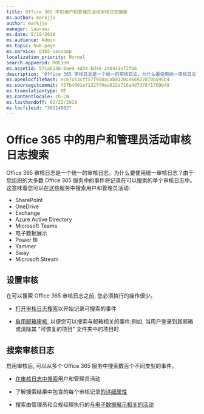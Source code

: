 ```yaml
---
title: Office 365 中的用户和管理员活动审核日志搜索
ms.author: markjjo
author: markjjo
manager: laurawi
ms.date: 5/18/2018
ms.audience: Admin
ms.topic: hub-page
ms.service: O365-seccomp
localization_priority: Normal
search.appverid: MOE150
ms.assetid: 57ca5138-0ae0-4d34-bd40-240441ef2fb6
description: 'Office 365 审核日志是一个统一的审核日志。为什么要使用统一审核日志？由于您组织的大多数 Office 365 服务中的事件将记录在可以搜索的单个审核日志中。这意味着您可以在这些服务中搜索用户和管理员活动:'
ms.openlocfilehash: ec67c63cff57f95bacabd120c466922870b595b4
ms.sourcegitcommit: f57b4001ef1327f0ea622e716a4d7d78f1769b49
ms.translationtype: MT
ms.contentlocale: zh-CN
ms.lasthandoff: 02/23/2019
ms.locfileid: "30214082"
---
```

# <a name="search-the-audit-log-for-user-and-admin-activity-in-office-365"></a>Office 365 中的用户和管理员活动审核日志搜索

Office 365 审核日志是一个统一的审核日志。为什么要使用统一审核日志？由于您组织的大多数 Office 365 服务中的事件将记录在可以搜索的单个审核日志中。这意味着您可以在这些服务中搜索用户和管理员活动: 
  
- SharePoint
- OneDrive
- Exchange
- Azure Active Directory
- Microsoft Teams
- 电子数据展示
- Power BI
- Yammer
- Sway
- Microsoft Stream
   
 ## <a name="set-up-auditing"></a>设置审核
  
在可以搜索 Office 365 审核日志之前, 您必须执行的操作很少。
  
- [打开审核日志搜索](turn-audit-log-search-on-or-off.md)以开始记录可搜索的事件 
    
- [启用邮箱审核](enable-mailbox-auditing.md), 以便您可以搜索与邮箱相关的事件;例如, 当用户登录到其邮箱或清除其 "可恢复的项目" 文件夹中的项目时 
    
 ## <a name="search-the-audit-log"></a>搜索审核日志
  
启用审核后, 可以从多个 Office 365 服务中搜索数百个不同类型的事件。
  
- [在审核日志中搜索](search-the-audit-log-in-security-and-compliance.md)用户和管理员活动 
    
- 了解搜索结果中包含的每个审核记录[的详细属性](detailed-properties-in-the-office-365-audit-log.md) 
    
- 搜索由管理员和合规经理执行的[与电子数据展示相关的活动](search-for-ediscovery-activities-in-the-audit-log.md) 
